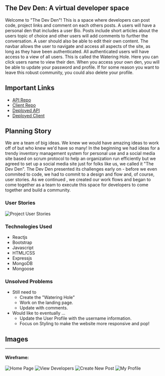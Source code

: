 ## The Dev Den: A virtual developer space

Welcome to "The Dev Den"! This is a space where developers can post code, project links and comment on each others posts. A users will have a personal den that includes a user Bio. Posts include short articles about the users topic of choice and other users will add comments to further the conversation. A user should also be able to edit their own content. The navbar allows the user to navigate and access all aspects of the site, as long as they have been authenticated. All authenticated users will have access to a view of all users. This is called the Watering Hole. Here you can click users name to view their den. When you access your own den, you will be able to update your password and profile. If for some reason you want to leave this robust community, you could also delete your profile.

## Important Links

- [API Repo](https://github.com/TLC-Tender-Lovin-Code/TLC_api)
- [Client Repo](https://github.com/TLC-Tender-Lovin-Code/TLC_client)
- [Deployed API](https://young-lake-06085.herokuapp.com/)
- [Deployed Client](https://tlc-tender-lovin-code.github.io/TLC_client/)

## Planning Story

We are a team of big ideas. We knew we would have amazing ideas to work off of but who knew we'd have so many! In the beginning we had ideas for a trendy inventory management system for personal use and a social media site based on scrum protocol to help an organization run efficiently but we agreed to set up a social media site just for folks like us, we called it "The Dev Den". The Dev Den presented its challenges early on - before we even commited to code, we had to commit to a design and flow and, of course, user stories. As we continued , we created our work flows and began to come together as a team to execute this space for developers to come together and build a community.

### User Stories

<img alt="Project User Stories" src="https://i.imgur.com/O0o6tLy.jpg">

### Technologies Used

- Reactjs
- Bootstrap
- Javascript
- HTML/CSS
- Expressjs
- MongoDB
- Mongoose

### Unsolved Problems


- Still need to
  - Create the "Watering Hole"
  - Work on the landing page.
  - Update with comments.
- Would like to eventually ...
  - Update the User Profile with the username information.
  - Focus on Styling to make the website more responsive and pop!


## Images

---

#### Wireframe:
<img alt="Home Page" src="https://i.imgur.com/1Ru1pJK.png">
<img alt="View Developers" src="https://i.imgur.com/cgp6zmv.png">
<img alt="Create New Post" src="https://i.imgur.com/SGqe5WC.png">
<img alt="My Profile" src="https://i.imgur.com/K5STF5z.png">
